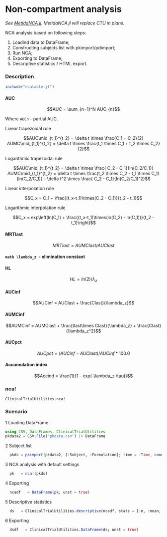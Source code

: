 # Non-compartment analysis

*See [MetidaNCA.jl](https://github.com/PharmCat/MetidaNCA.jl). MetidaNCA.jl will replace CTU in plans.*

NCA analysis based on following steps:

1. Loadind data to DataFrame;
2. Constructing subjects list with pkimport/pdimport;
3. Run NCA;
4. Exporting to DataFrame;
5. Descriptive statistics / HTML export.

### Description

```julia
include("ncatable.jl")
```
#### AUC

```math
AUC = \sum_{n=1}^N AUC_{n}
```

Where `AUCn` - partial AUC.

Linear trapezoidal rule

```math
AUC\mid_{t_1}^{t_2} = \delta t \times \frac{C_1 + C_2}{2}

AUMC\mid_{t_1}^{t_2} = \delta t \times \frac{t_1 \times C_1 + t_2 \times C_2}{2}
```

Logarithmic trapezoidal rule

```math
AUC\mid_{t_1}^{t_2} =   \delta t \times \frac{ C_2 - C_1}{ln(C_2/C_1)}

AUMC\mid_{t_1}^{t_2} = \delta t \times \frac{t_2 \times C_2 - t_1 \times C_1}{ln(C_2/C_1)} -  \delta t^2 \times \frac{ C_2 - C_1}{ln(C_2/C_1)^2}
```

Linear interpolation rule

```math
C_x = C_1 + \frac{(t_x-t_1)\times(C_2 - C_1)}{t_2 - t_1}
```

Logarithmic interpolation rule

```math
C_x = exp\left(ln(C_1) + \frac{(t_x-t_1)\times(ln(C_2) - ln(C_1))}{t_2 - t_1}\right)
```

#### MRTlast

```math
MRTlast    = AUMClast / AUClast
```

#### ```math \lambda_z ```- elimination constant

#### HL

```math
HL = ln(2) / \lambda_z
```

#### AUCinf

```math
AUCinf = AUClast + \frac{Clast}{\lambda_z}
```

#### AUMCinf

```math
AUMCinf =  AUMClast + \frac{tlast\times Clast}{\lambda_z} + \frac{Clast}{\lambda_z^2}
```

#### AUCpct

```math
AUCpct = (AUCinf - AUClast) / AUCinf * 100.0%
```

#### Accumulation index

```math
Accind = \frac{1}{1 - exp(-\lambda_z \tau)}
```

### nca!
```@docs
ClinicalTrialUtilities.nca!
```

### Scenario

1 Loading DataFrame

```julia
using CSV, DataFrames, ClinicalTrialUtilities
pkdata2 = CSV.File("pkdata.csv") |> DataFrame
```
2 Subject list

```julia
  pkds = pkimport(pkdata2, [:Subject, :Formulation]; time = :Time, conc = :Concentration)
```

3 NCA  analysis with default settings

```julia
  pk   = nca!(pkds)
```

4 Exporting

```julia
  ncadf   = DataFrame(pk; unst = true)
```

5 Descriptive statistics

```julia
  ds   = ClinicalTrialUtilities.descriptive(ncadf, stats = [:n, :mean, :sd], sort = [:Formulation])
```

6 Exporting  

```julia
  dsdf   = ClinicalTrialUtilities.DataFrame(ds; unst = true)
```
